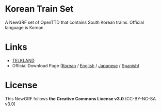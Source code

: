 # Korean Train Set
A NewGRF set of OpenTTD that contains South Korean trains.
Official language is Korean.


# Links
- [TELKLAND](http://telk.kr)
- Official Download Page ([Korean](http://telk.kr/ottd/newgrf/ko_train_set/?lang=kr) / [English](http://telk.kr/ottd/newgrf/ko_train_set/?lang=en) / [Japanese](http://telk.kr/ottd/newgrf/ko_train_set/?lang=jp) / [Spanish](http://telk.kr/ottd/newgrf/ko_train_set/?lang=es))

# License
This NewGRF follows **the Creative Commons License v3.0** (CC-BY-NC-SA v3.0)
